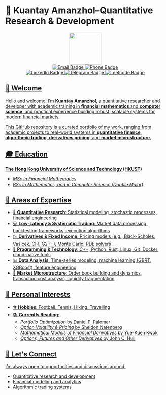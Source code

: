 # 💼 Kuantay Amanzhol–Quantitative Research & Development

<div id="header" align="center">
  <img src="https://media.giphy.com/media/M9gbBd9nbDrOTu1Mqx/giphy.gif" width="100"/>
</div>

<div align="center" id="badges">
      <a href="mailto:amanzholkuantay@gmail.com">
    <img src="https://img.shields.io/badge/Email-amanzholkuantay@gmail.com-D14836?style=for-the-badge&logo=gmail&logoColor=white" alt="Email Badge"/>
  </a>
  <a href="tel:+85265395083">
    <img src="https://img.shields.io/badge/Phone-%2B852%206539%205083-25D366?style=for-the-badge&logo=whatsapp&logoColor=white" alt="Phone Badge"/>
  </a>
</div>

<div align="center" id="badges">
  
  <a href="https://www.linkedin.com/in/amanzholkuantay/">
    <img src="https://img.shields.io/badge/LinkedIn-blue?style=for-the-badge&logo=linkedin&logoColor=white" alt="LinkedIn Badge"/>
  </a>
  <a href="https://t.me/Amanzh01">
    <img src="https://img.shields.io/badge/Telegram-2CA5E0?style=for-the-badge&logo=telegram&logoColor=white" alt="Telegram Badge"/>
  </a>
  <a href="https://leetcode.com/amanzh01">
    <img src="https://img.shields.io/badge/-LeetCode-FFA116?style=for-the-badge&logo=LeetCode&logoColor=black" alt="Leetcode Badge"/>

</div>


## 👋 Welcome

Hello and welcome! I’m **Kuantay Amanzhol**, a quantitative researcher and developer with academic training in **financial mathematics** and **computer science**, and practical experience building robust, scalable systems for modern financial markets.

This GitHub repository is a curated portfolio of my work, ranging from academic projects to real-world systems in **quantitative finance**, **algorithmic trading**, **derivatives pricing**, and **market microstructure**.


## 🎓 Education

**The Hong Kong University of Science and Technology (HKUST)**  
 - *MSc in Financial Mathematics*
 - *BSc in Mathematics, and in Computer Science (Double Major)*


## 🧠 Areas of Expertise

- 🧮 **Quantitative Research**: Statistical modeling, stochastic processes, financial engineering  
- 💻 **Low-Latency & Systematic Trading**: Market data processing, backtesting frameworks, execution algorithms  
- 📉 **Derivatives & Fixed Income**: Pricing models (e.g., Black-Scholes, Vasicek, CIR, G2++), Monte Carlo, PDE solvers  
- 🔧 **Programming & Technology**: C++, Python, Rust, Linux, Git, Docker, cloud-native tools  
- 📊 **Data Analysis**: Time-series modeling, machine learning (GBRT, XGBoost), feature engineering  
- 🔎 **Market Microstructure**: Order book building and dynamics, transaction cost analysis, liquidity fragmentation


## 🧗 Personal Interests

- ⚽ **Hobbies**: Football, Tennis, Hiking, Travelling
- 📚 **Currently Reading**:  
  - *Portfolio Optimization* by Daniel P. Palomar
  - *Option Volatility & Pricing* by Sheldon Natenberg  
  - *Mathematical Models of Financial Derivatives* by Yue-Kuen Kwok
  - *Options, Futures and Other Derivatives* by John C. Hull


## 🤝 Let's Connect

I’m always open to opportunities and discussions around:

- Quantitative research and development  
- Financial modeling and analytics  
- Algorithmic trading systems  








